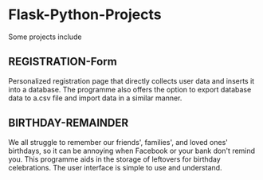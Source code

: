 # Flask-Python-Projects
Some projects include

REGISTRATION-Form
-----------------
Personalized registration page that directly collects user data and inserts it into a database. The programme also offers the option to export database data to a.csv file and import data in a similar manner.

BIRTHDAY-REMAINDER
------------------
We all struggle to remember our friends', families', and loved ones' birthdays, so it can be annoying when Facebook or your bank don't remind you. This programme aids in the storage of leftovers for birthday celebrations. The user interface is simple to use and understand.
